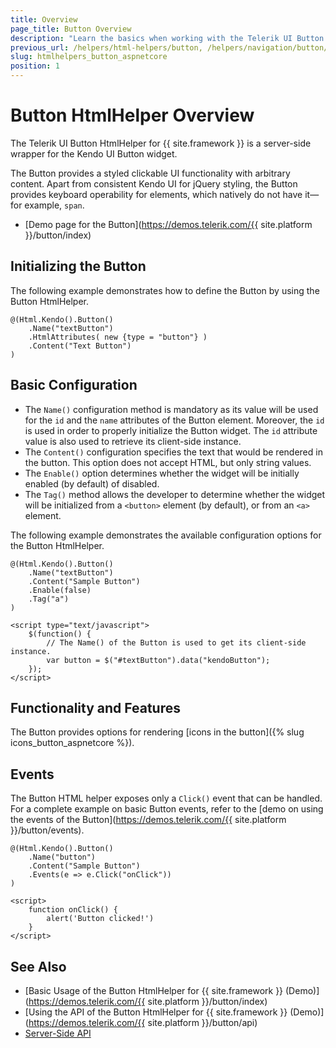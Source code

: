 ```yaml
---
title: Overview
page_title: Button Overview
description: "Learn the basics when working with the Telerik UI Button HtmlHelper for {{ site.framework }}."
previous_url: /helpers/html-helpers/button, /helpers/navigation/button/overview
slug: htmlhelpers_button_aspnetcore
position: 1
---
```


# Button HtmlHelper Overview

The Telerik UI Button HtmlHelper for {{ site.framework }} is a server-side wrapper for the Kendo UI Button widget.

The Button provides a styled clickable UI functionality with arbitrary content. Apart from consistent Kendo UI for jQuery styling, the Button provides keyboard operability for elements, which natively do not have it&mdash;for example, `span`.

* [Demo page for the Button](https://demos.telerik.com/{{ site.platform }}/button/index)

## Initializing the Button

The following example demonstrates how to define the Button by using the Button HtmlHelper.

```
@(Html.Kendo().Button()
    .Name("textButton")
    .HtmlAttributes( new {type = "button"} )
    .Content("Text Button")
)
```

## Basic Configuration

* The `Name()` configuration method is mandatory as its value will be used for the `id` and the `name` attributes of the Button element. Moreover, the `id` is used in order to properly initialize the Button widget. The `id` attribute value is also used to retrieve its client-side instance.
* The `Content()` configuration specifies the text that would be rendered in the button. This option does not accept HTML, but only string values.
* The `Enable()` option determines whether the widget will be initially enabled (by default) of disabled.
* The `Tag()` method allows the developer to determine whether the widget will be initialized from a `<button>` element (by default), or from an `<a>` element.

The following example demonstrates the available configuration options for the Button HtmlHelper.

```
@(Html.Kendo().Button()
	.Name("textButton")
	.Content("Sample Button")
	.Enable(false)
	.Tag("a")
)

<script type="text/javascript">
    $(function() {
        // The Name() of the Button is used to get its client-side instance.
        var button = $("#textButton").data("kendoButton");
    });
</script>
```

## Functionality and Features

The Button provides options for rendering [icons in the button]({% slug icons_button_aspnetcore %}).

## Events

The Button HTML helper exposes only a `Click()` event that can be handled. For a complete example on basic Button events, refer to the [demo on using the events of the Button](https://demos.telerik.com/{{ site.platform }}/button/events).

```
@(Html.Kendo().Button()
	.Name("button")
	.Content("Sample Button")
	.Events(e => e.Click("onClick"))
)

<script>
	function onClick() {
		alert('Button clicked!')
	}
</script>
```

## See Also

* [Basic Usage of the Button HtmlHelper for {{ site.framework }} (Demo)](https://demos.telerik.com/{{ site.platform }}/button/index)
* [Using the API of the Button HtmlHelper for {{ site.framework }} (Demo)](https://demos.telerik.com/{{ site.platform }}/button/api)
* [Server-Side API](/api/button)
